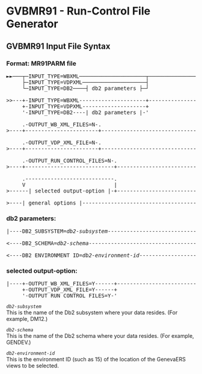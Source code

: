 # GVBMR91 - Run-Control File Generator  
  
## GVBMR91 Input File Syntax   
  
### Format: MR91PARM file  
<pre>
►►───┬─INPUT_TYPE=WBXML─────────────────────┬───────────────────────────────────►  
     ├─INPUT_TYPE=VDPXML────────────────────┤    
     └─INPUT_TYPE=DB2────┤ db2 parameters ├─┘  
       
>>---+-INPUT_TYPE=WBXML---------------------+----------------------------------->  
     +-INPUT_TYPE=VDPXML--------------------+    
     '-INPUT_TYPE=DB2----| db2 parameters |-'  
       
     .-OUTPUT_WB_XML_FILES=N-.  
>----+-----------------------+-------------------------------------------------->   
  
     .-OUTPUT_VDP_XML_FILE=N-.  
>----+-----------------------+-------------------------------------------------->  
  
     .-OUTPUT_RUN_CONTROL_FILES=N-.  
>----+----------------------------+--------------------------------------------->  
         
     .----------------------------.  
     V                            |  
>------| selected output-option |-+--------------------------------------------->  
    
>----| general options |------------------------------------------------------->< 
</pre>  
  

### db2 parameters:
<pre>
|----DB2_SUBSYSTEM=<i>db2-subsystem</i>------------------------------------------------>  
    
<----DB2_SCHEMA=<i>db2-schema</i>------------------------------------------------------>  
   
<----DB2_ENVIRONMENT_ID=<i>db2-environment-id</i>--------------------------------------|  
</pre>

  
### selected output-option:
<pre>
|----+-OUTPUT_WB_XML_FILES=Y------+---------------------------------------------|  
     +-OUTPUT_VDP_XML_FILE=Y------+  
     '-OUTPUT_RUN_CONTROL_FILES=Y-'  
</pre>
  
*`db2-subsystem`*    
This is the name of the Db2 subsystem where your data resides.  (For example, DM12.)
  
*`db2-schema`*    
This is the name of the Db2 schema where your data resides.  (For example, GENDEV.)
  
*`db2-environment-id`*    
This is the environment ID (such as 15) of the location of the GenevaERS views to be selected.  
    
